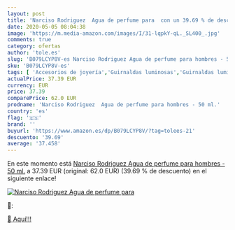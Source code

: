 ```yaml
---
layout: post
title: 'Narciso Rodriguez  Agua de perfume para  con un 39.69 % de descuento'
date: 2020-05-05 08:04:38
image: 'https://m.media-amazon.com/images/I/31-lqpkY-qL._SL400_.jpg'
comments: true
category: ofertas
author: 'tole.es'
slug: 'B079LCYP8V-es Narciso Rodriguez Agua de perfume para hombres - 50 ml.'
sku: 'B079LCYP8V-es'
tags: [ 'Accesorios de joyería','Guirnaldas luminosas','Guirnaldas luminosas de interior','Iluminación','Joyería','Limpieza y cuidado de joyas','agua','de','perfume', ]
actualPrice: 37.39 EUR
currency: EUR
price: 37.39
comparePrice: 62.0 EUR
prodname: 'Narciso Rodriguez  Agua de perfume para hombres - 50 ml.'
country: 'es'
flag: '🇪🇸'
brand: ''
buyurl: 'https://www.amazon.es/dp/B079LCYP8V/?tag=tolees-21'
descuento: '39.69'
average: '37.458'
---
```


En este momento está [Narciso Rodriguez  Agua de perfume para hombres - 50 ml.](https://www.amazon.es/dp/B079LCYP8V/?tag=tolees-21) a 37.39 EUR (original: 62.0 EUR) (39.69 %  de descuento) en el siguiente enlace!

[![Narciso Rodriguez  Agua de perfume para ](https://m.media-amazon.com/images/I/31-lqpkY-qL._SL400_.jpg)](https://www.amazon.es/dp/B079LCYP8V/?tag=tolees-21)

🔎:


[🛒 Aquí!!!](https://www.amazon.es/dp/B079LCYP8V/?tag=tolees-21)
